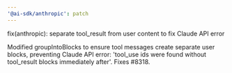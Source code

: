 ```yaml
---
'@ai-sdk/anthropic': patch
---
```


fix(anthropic): separate tool_result from user content to fix Claude API error

Modified groupIntoBlocks to ensure tool messages create separate user blocks, preventing Claude API error: 'tool_use ids were found without tool_result blocks immediately after'. Fixes #8318.
